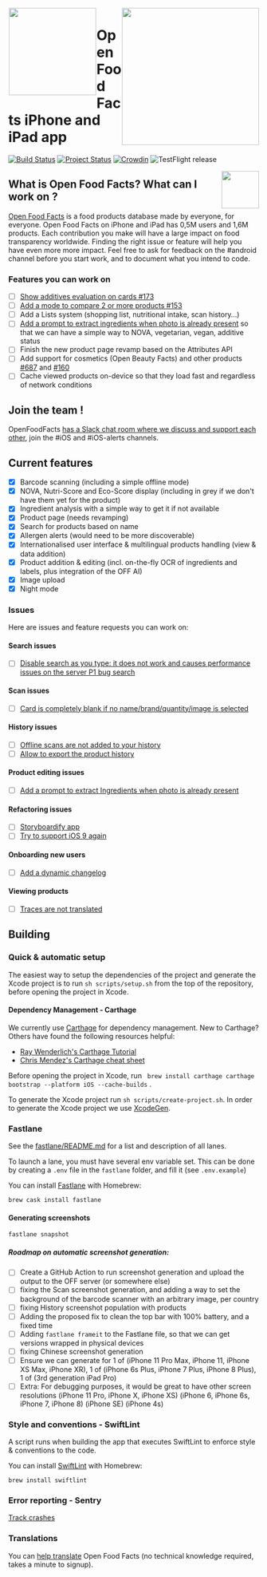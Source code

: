 <img height='175' src="https://raw.githubusercontent.com/openfoodfacts/openfoodfacts-server/af910644fa356e30e22be876100e785cd8a9903f/html/images/misc/openfoodfacts-logo-en.svg" align="left" hspace="1" vspace="1">
<a href="https://apps.apple.com/app/open-food-facts/id588797948"><img height="275" src="https://static.openfoodfacts.org/images/ecoscore/ecoscore_iphone_lasagne.png" align="right" hspace="1" vspace="1"></a>

# Open Food Facts iPhone and iPad app

[![Build Status](https://travis-ci.org/openfoodfacts/openfoodfacts-ios.svg?branch=master)](https://travis-ci.org/openfoodfacts/openfoodfacts-ios)
[![Project Status](http://opensource.box.com/badges/active.svg)](http://opensource.box.com/badges)
[![Crowdin](https://d322cqt584bo4o.cloudfront.net/openfoodfacts/localized.svg)](https://translate.openfoodfacts.org)
![TestFlight release](https://github.com/openfoodfacts/openfoodfacts-ios/workflows/TestFlight%20release/badge.svg)
<br>


<img height="75" src="https://user-images.githubusercontent.com/7317008/43209852-4ca39622-904b-11e8-8ce1-cdc3aee76ae9.png" align="right" hspace="1" vspace="1">


## What is Open Food Facts? What can I work on ?

[Open Food Facts](https://world.openfoodfacts.org/) is a food products database made by everyone, for everyone.
Open Food Facts on iPhone and iPad has 0,5M users and 1,6M products. Each contribution you make will have a large impact on food transparency worldwide. Finding the right issue or feature will help you have even more more impact. Feel free to ask for feedback on the #android channel before you start work, and to document what you intend to code.

### Features you can work on
- [ ] [Show additives evaluation on cards #173](https://github.com/openfoodfacts/openfoodfacts-ios/issues/173)
- [ ] [Add a mode to compare 2 or more products #153](https://github.com/openfoodfacts/openfoodfacts-ios/issues/153)
- [ ] Add a Lists system (shopping list, nutritional intake, scan history…)
- [ ] [Add a prompt to extract ingredients when photo is already present](https://github.com/openfoodfacts/openfoodfacts-ios/issues/171) so that we can have a simple way to NOVA, vegetarian, vegan, additive status
- [ ] Finish the new product page revamp based on the Attributes API
- [ ] Add support for cosmetics (Open Beauty Facts) and other products [#687](https://github.com/openfoodfacts/openfoodfacts-ios/issues/687) and [#160](https://github.com/openfoodfacts/openfoodfacts-ios/issues/160)
- [ ] Cache viewed products on-device so that they load fast and regardless of network conditions

## Join the team !

OpenFoodFacts [has a Slack chat room where we discuss and support each other](https://slack.openfoodfacts.org/), join the #iOS and #iOS-alerts channels. 

## Current features

- [x] Barcode scanning (including a simple offline mode)
- [x] NOVA, Nutri-Score and Eco-Score display (including in grey if we don't have them yet for the product)
- [x] Ingredient analysis with a simple way to get it if not available
- [x] Product page (needs revamping)
- [x] Search for products based on name
- [x] Allergen alerts (would need to be more discoverable)
- [x] Internationalised user interface & multilingual products handling (view & data addition)
- [x] Product addition & editing (incl. on-the-fly OCR of ingredients and labels, plus integration of the OFF AI)
- [x] Image upload
- [x] Night mode

### Issues
Here are issues and feature requests you can work on:

#### Search issues
- [ ]  [Disable search as you type: it does not work and causes performance issues on the server P1 bug search](https://github.com/openfoodfacts/openfoodfacts-ios/issues/553)

#### Scan issues
- [ ]  [Card is completely blank if no name/brand/quantity/image is selected](https://github.com/openfoodfacts/openfoodfacts-ios/issues/180)

#### History issues
- [ ]  [Offline scans are not added to your history](https://github.com/openfoodfacts/openfoodfacts-ios/issues/267)
- [ ]  [Allow to export the product history](https://github.com/openfoodfacts/openfoodfacts-ios/issues/53)

#### Product editing issues
- [ ]  [Add a prompt to extract Ingredients when photo is already present](https://github.com/openfoodfacts/openfoodfacts-ios/issues/171)

#### Refactoring issues
- [ ]  [Storyboardify app](https://github.com/openfoodfacts/openfoodfacts-ios/issues/403)
- [ ]  [Try to support iOS 9 again](https://github.com/openfoodfacts/openfoodfacts-ios/issues/115)

#### Onboarding new users
- [ ]  [Add a dynamic changelog](https://github.com/openfoodfacts/openfoodfacts-ios/issues/335)

#### Viewing products
- [ ]  [Traces are not translated](https://github.com/openfoodfacts/openfoodfacts-ios/issues/245)

## Building

### Quick & automatic setup
The easiest way to setup the dependencies of the project and generate the Xcode project is to run `sh scripts/setup.sh` from the top of the repository, before opening the project in Xcode. 

#### Dependency Management - Carthage

We currently use [Carthage](https://github.com/Carthage/Carthage) for dependency management.
New to Carthage? Others have found the following resources helpful:
* [Ray Wenderlich's Carthage Tutorial](https://www.raywenderlich.com/416-carthage-tutorial-getting-started)
* [Chris Mendez's Carthage cheat sheet](https://www.chrisjmendez.com/2016/10/30/carthage-cheat-sheet/)

Before opening the project in Xcode, run 
`
brew install carthage
carthage bootstrap --platform iOS --cache-builds` .

To generate the Xcode project run `sh scripts/create-project.sh`.
In order to generate the Xcode project we use [XcodeGen](https://www.github.com/yonaskolb/XcodeGen).
  
### Fastlane
See the [fastlane/README.md](fastlane/README.md) for a list and description of all lanes. 

To launch a lane, you must have several env variable set. This can be done by creating a `.env` file in the `fastlane` folder, and fill it (see `.env.example`)

You can install [Fastlane](https://github.com/fastlane/fastlane) with Homebrew:
```
brew cask install fastlane
```
#### Generating screenshots
```
fastlane snapshot 
```
##### Roadmap on automatic screenshot generation:
- [ ]  Create a GitHub Action to run screenshot generation and upload the output to the OFF server (or somewhere else)
- [ ]  fixing the Scan screenshot generation, and adding a way to set the background of the barcode scanner with an arbitrary image, per country
- [ ]  fixing History screenshot population with products
- [ ]  Adding the proposed fix to clean the top bar with 100% battery, and a fixed time
- [ ]  Adding `fastlane frameit` to the Fastlane file, so that we can get versions wrapped in physical devices
- [ ]  fixing Chinese screenshot generation
- [ ]  Ensure we can generate for 1 of (iPhone 11 Pro Max, iPhone 11, iPhone XS Max, iPhone XR), 1 of (iPhone 6s Plus, iPhone 7 Plus, iPhone 8 Plus), 1 of (3rd generation iPad Pro)
- [ ]  Extra: For debugging purposes, it would be great to have other screen resolutions (iPhone 11 Pro, iPhone X, iPhone XS) (iPhone 6, iPhone 6s, iPhone 7, iPhone 8) (iPhone SE) (iPhone 4s)

### Style and conventions - SwiftLint

A script runs when building the app that executes SwiftLint to enforce style & conventions to the code.

You can install [SwiftLint](https://github.com/realm/SwiftLint/) with Homebrew:
```
brew install swiftlint
```

### Error reporting - Sentry
[Track crashes](https://sentry.io/organizations/openfoodfacts/issues/?project=5276492)

### Translations

You can [help translate](https://translate.openfoodfacts.org) Open Food Facts (no technical knowledge required, takes a minute to signup).
